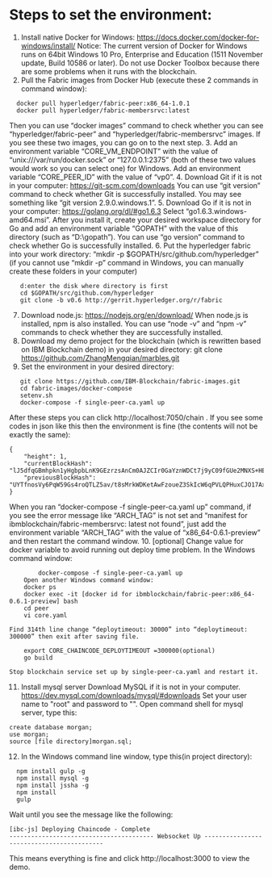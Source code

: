 # Steps to set the environment:

1. Install native Docker for Windows: https://docs.docker.com/docker-for-windows/install/
Notice: The current version of Docker for Windows runs on 64bit Windows 10 Pro, Enterprise and Education (1511 November update, Build 10586 or later). Do not use Docker Toolbox because there are some problems when it runs with the blockchain.
2. Pull the Fabric images from Docker Hub (execute these 2 commands in command window):  

```
  docker pull hyperledger/fabric-peer:x86_64-1.0.1
  docker pull hyperledger/fabric-membersrvc:latest
```  
  Then you can use “docker images” command to check whether you can see “hyperledger/fabric-peer” and “hyperledger/fabric-membersrvc” images. If you see these two images, you can go on to the next step.
3. Add an environment variable “CORE_VM_ENDPOINT” with the value of “unix:///var/run/docker.sock” or “127.0.0.1:2375” (both of these two values would work so you can select one) for Windows.
  Add an environment variable “CORE_PEER_ID” with the value of “vp0”.
4. Download Git if it is not in your computer: https://git-scm.com/downloads
   You can use “git version” command to check whether Git is successfully installed. You may see something like “git version 2.9.0.windows.1”.
5. Download Go if it is not in your computer: https://golang.org/dl/#go1.6.3 
   Select “go1.6.3.windows-amd64.msi”. After you install it, create your desired workspace directory for Go and add an environment variable “GOPATH” with the value of this directory (such as “D:\gopath”).
   You can use “go version” command to check whether Go is successfully installed.
6. Put the hyperledger fabric into your work directory: 
   “mkdir -p $GOPATH/src/github.com/hyperledger” (if you cannot use “mkdir -p” command in Windows, you can manually create these folders in your computer)

```
   d:enter the disk where directory is first
   cd $GOPATH/src/github.com/hyperledger
   git clone -b v0.6 http://gerrit.hyperledger.org/r/fabric
```   
7. Download node.js: https://nodejs.org/en/download/
   When node.js is installed, npm is also installed. You can use “node -v” and “npm -v” commands to check whether they are successfully installed.
8. Download my demo project for the blockchain (which is rewritten based on IBM Blockchain demo) in your desired directory:
   git clone https://github.com/ZhangMengqian/marbles.git
9. Set the environment in your desired directory: 
```  
   git clone https://github.com/IBM-Blockchain/fabric-images.git
   cd fabric-images/docker-compose
   setenv.sh
   docker-compose -f single-peer-ca.yaml up
```
   After these steps you can click http://localhost:7050/chain . If you see some codes in json like this then the environment is fine (the contents will not be exactly the same):
```
{
	"height": 1,
	"currentBlockHash": "lJ5dfqGBmhpkn1yHgbpbLnK9GEzrzsAnCm0AJZCIr0GaYznWDCt7j9yC09fGUe2MNXS+HEooKBbajHb+T40kIg==",
	"previousBlockHash": "UYTfnosVy6PqW59Gs4roQTLZ5av/t8sMrkWDKetAwFzoueZ3SkIcW6qPVLQPHuxCJO17AxLYsjzmYNN1fNtwFg=="
} 
```
   When you ran “docker-compose -f single-peer-ca.yaml up” command, if you see the error message like “ARCH_TAG” is not set and “manifest for ibmblockchain/fabric-membersrvc: latest not found”, just add the environment variable “ARCH_TAG” with the value of “x86_64-0.6.1-preview” and then restart the command window.
10. [optional]
	Change value for docker variable to avoid running out deploy time problem.
	In the Windows command window:
```
        docker-compose -f single-peer-ca.yaml up
	Open another Windows command window:
	docker ps
	docker exec -it [docker id for ibmblockchain/fabric-peer:x86_64-0.6.1-preview] bash
	cd peer
	vi core.yaml
```
	Find 314th line change “deploytimeout: 30000” into “deploytimeout: 300000” then exit after saving file.
```
	export CORE_CHAINCODE_DEPLOYTIMEOUT =300000(optional)	
	go build
```
	Stop blockchain service set up by single-peer-ca.yaml and restart it.
11. Install mysql server
  Download MySQL if it is not in your computer.
  https://dev.mysql.com/downloads/mysql/#downloads
  Set your user name to "root" and password to "".
  Open command shell for mysql server, type this:
  ```
  create database morgan;
  use morgan;
  source [file directory]morgan.sql;
```
12. In the Windows command line window, type this(in project directory):
```
  npm install gulp -g
  npm install mysql -g
  npm install jssha -g
  npm install  
  gulp
 ```
 Wait until you see the message like the following:
 ```
 [ibc-js] Deploying Chaincode - Complete
 ---------------------------------------- Websocket Up ------------------------------------------
 ```

 This means everything is fine and click http://localhost:3000 to view the demo. 
